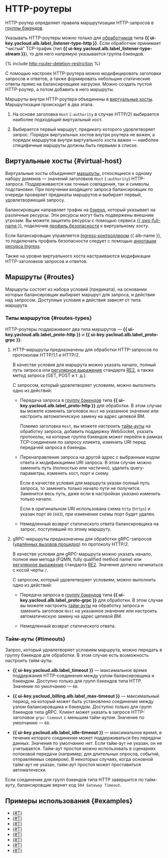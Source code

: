 # HTTP-роутеры

HTTP-роутер определяет правила маршрутизации HTTP-запросов в [группы бэкендов](backend-group.md).

Указывать HTTP-роутеры можно только для [обработчиков](application-load-balancer.md#listener) типа **{{ ui-key.yacloud.alb.label_listener-type-http }}**. Если обработчик принимает <q>чистый</q> TCP-трафик (тип **{{ ui-key.yacloud.alb.label_listener-type-stream }}**), то для него напрямую указывается группа бэкендов.

{% include [http-router-deletion-restriction](../../_includes/application-load-balancer/http-router-deletion-restriction.md) %}

С помощью настроек HTTP-роутера можно модифицировать заголовки запросов и ответов, а также формировать небольшие статические ответы прямо на балансировщике нагрузки. Можно создать пустой HTTP-роутер, а потом добавить в него маршруты.

Маршруты внутри HTTP-роутера объединены в [виртуальные хосты](#virtual-host). Маршрутизация происходит в два этапа.

1. На основе заголовка `Host` (`:authority` в случае HTTP/2) выбирается наиболее подходящий виртуальный хост. 

1. Выбирается первый маршрут, предикату которого удовлетворяет запрос. Порядок виртуальных хостов внутри роутера не важен, а порядок маршрутов внутри виртуального хоста важен — наиболее специфичные маршруты должны быть первыми в списке.

## Виртуальные хосты {#virtual-host}

Виртуальные хосты объединяют [маршруты](#routes), относящиеся к одному набору доменов — значений заголовков `Host` (`:authority`) HTTP-запроса. Поддерживаются как точные совпадения, так и символы подстановки. При получении входящего запроса балансировщик по очереди проверяет предикаты маршрутов и выбирает первый, удовлетворяющий запросу.

Балансировщик направляет трафик на [бэкенд](./backend-group.md), который указывает на различные ресурсы. Эти ресурсы могут быть подвержены внешним угрозам. Вы можете защитить ресурсы с помощью сервиса [{{ sws-full-name }}](../../smartwebsecurity/concepts/index.md), подключив [профиль безопасности](../../smartwebsecurity/operations/host-connect.md) к виртуальному хосту.

Если балансировщик управляется [Ingress-контроллером](../tools/k8s-ingress-controller/index.md) {{ alb-name }}, то подключать профиль безопасности следует с помощью [аннотации ресурса Ingress](../k8s-ref/ingress.md#annot-security-profile-id).

Также на уровне виртуального хоста настраиваются модификации HTTP-заголовков запросов и ответов.

## Маршруты {#routes}

Маршруты состоят из набора условий (предиката), на основании которых балансировщик выбирает маршрут для запроса, и действия над запросом. Доступные условия и действия зависят от типа маршрута.

### Типы маршрутов {#routes-types}

HTTP-роутеры поддерживают два типа маршрутов — **{{ ui-key.yacloud.alb.label_proto-http }}** и **{{ ui-key.yacloud.alb.label_proto-grpc }}**:

1. HTTP-маршруты предназначены для обработки HTTP-запросов по протоколам HTTP/1.1 и HTTP/2.

   В качестве условия для маршрута можно указать начало, полный путь запроса или [регулярное выражение](https://ru.wikipedia.org/wiki/Регулярные_выражения) стандарта [RE2](https://github.com/google/re2/wiki/Syntax), а также метод запроса (GET, POST и т. д.).

   С запросом, который удовлетворяет условиям, можно выполнить одно из действий:

   * Передача запроса в [группу бэкендов](backend-group.md) типа **{{ ui-key.yacloud.alb.label_proto-http }}** для обработки. В этом случае вы можете изменить заголовок `Host` на указанное значение или настроить автоматическую замену на адрес целевой ВМ.

     Помимо заголовка `Host`, вы можете настроить [тайм-ауты](#timeouts) на обработку запроса, добавить поддержку WebSocket, указать протоколы, на которые группа бэкендов может перейти в рамках TCP-соединения по запросу клиента, изменить URI перед передачей запроса в бэкенды.

   * Перенаправление запроса на другой адрес с выбранным кодом ответа и модификациями URI запроса. В этом случае можно заменить путь (полностью или частично), удалить query-параметры, изменить хост, порт и схему.

     Если в качестве условия для маршрута указан полный путь запроса, то заменить только начало пути не получится. Заменится весь путь, даже если в настройках указано изменить только начало.
   
     Если в оригинальном URI использована схема `http` (`https`) и указан порт `80` (`443`), при изменении схемы порт будет удален.
   * Немедленный возврат статического ответа балансировщика на запрос, поступивший по этому маршруту.

1. gRPC-маршруты предназначены для обработки gRPC-запросов ([удалённых вызовов процедур](https://ru.wikipedia.org/wiki/Удалённый_вызов_процедур)) по протоколу HTTP/2.

   В качестве условия для gRPC-маршрута можно указать начало, полное имя метода (FQMN, fully qualified method name) или [регулярное выражение](https://ru.wikipedia.org/wiki/Регулярные_выражения) стандарта [RE2](https://github.com/google/re2/wiki/Syntax). Значение должно начинаться с косой черты `/`.

   С запросом, который удовлетворяет условиям, можно выполнить одно из действий:

   * Передача запроса в [группу бэкендов](backend-group.md) типа **{{ ui-key.yacloud.alb.label_proto-grpc }}** для обработки. В этом случае вы можете настроить [тайм-ауты](#timeouts) на обработку запроса и заменить заголовок `Host` на указанное значение или настроить автоматическую замену на адрес целевой ВМ.

   * Немедленный возврат статического ответа.

### Тайм-ауты {#timeouts}

Запрос, который удовлетворяет условиям маршрута, можно передать в группу бэкендов для обработки. В этом случае есть возможность настроить тайм-ауты:

* **{{ ui-key.yacloud.alb.label_timeout }}** — максимальное время поддержания HTTP-соединения между узлом балансировщика и бэкендом. Доступно только для групп бэкендов типа HTTP. Значение по умолчанию — `60`.

* **{{ ui-key.yacloud_billing.alb.label_max-timeout }}** — максимальный период, на который может быть установлено соединение между узлом балансировщика и бэкендом. Доступно только для групп бэкендов типа gRPC. Клиент может указать в запросе HTTP-заголовок `grpc-timeout` с меньшим тайм-аутом. Значение по умолчанию — `60`.

* **{{ ui-key.yacloud.alb.label_idle-timeout }}** — максимальное время, в течение которого соединение может поддерживаться без передачи данных. Значения по умолчанию нет. Если тайм-аут не указан, он не учитывается. Тайм-аут простоя можно использовать в сценариях потоковой передачи (например, для длительных опросов, событий, отправляемых сервером). В некоторых случаях, когда основной тайм-аут не указан, тайм-аут простоя может проставиться автоматически.

Если соединение для групп бэкендов типа HTTP завершится по тайм-ауту, балансировщик вернет код `504 Gateway Timeout`.

## Примеры использования {#examples}

* [{#T}](../tutorials/virtual-hosting.md)
* [{#T}](../tutorials/tls-termination/console.md)
* [{#T}](../tutorials/alb-with-ddos-protection/console.md)
* [{#T}](../tutorials/migration-from-nlb-to-alb/index.md)
* [{#T}](../tutorials/cdn-storage-integration.md)
* [{#T}](../tutorials/blue-green-canary-deployment.md)
* [{#T}](../tutorials/logging.md)
* [{#T}](../tutorials/balancer-with-sws-profile.md)
